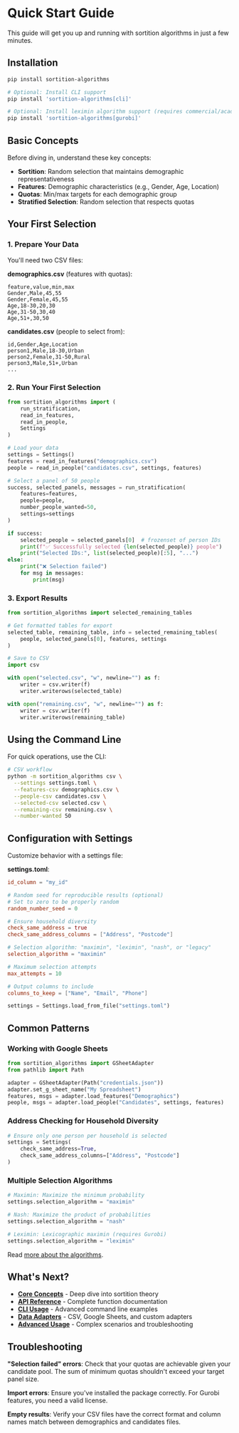# Quick Start Guide

This guide will get you up and running with sortition algorithms in just a few minutes.

## Installation

```bash
pip install sortition-algorithms

# Optional: Install CLI support
pip install 'sortition-algorithms[cli]'

# Optional: Install leximin algorithm support (requires commercial/academic license)
pip install 'sortition-algorithms[gurobi]'
```

## Basic Concepts

Before diving in, understand these key concepts:

- **Sortition**: Random selection that maintains demographic representativeness
- **Features**: Demographic characteristics (e.g., Gender, Age, Location)
- **Quotas**: Min/max targets for each demographic group
- **Stratified Selection**: Random selection that respects quotas

## Your First Selection

### 1. Prepare Your Data

You'll need two CSV files:

**demographics.csv** (features with quotas):

```csv
feature,value,min,max
Gender,Male,45,55
Gender,Female,45,55
Age,18-30,20,30
Age,31-50,30,40
Age,51+,30,50
```

**candidates.csv** (people to select from):

```csv
id,Gender,Age,Location
person1,Male,18-30,Urban
person2,Female,31-50,Rural
person3,Male,51+,Urban
...
```

### 2. Run Your First Selection

```python
from sortition_algorithms import (
    run_stratification,
    read_in_features,
    read_in_people,
    Settings
)

# Load your data
settings = Settings()
features = read_in_features("demographics.csv")
people = read_in_people("candidates.csv", settings, features)

# Select a panel of 50 people
success, selected_panels, messages = run_stratification(
    features=features,
    people=people,
    number_people_wanted=50,
    settings=settings
)

if success:
    selected_people = selected_panels[0]  # frozenset of person IDs
    print(f"✅ Successfully selected {len(selected_people)} people")
    print("Selected IDs:", list(selected_people)[:5], "...")
else:
    print("❌ Selection failed")
    for msg in messages:
        print(msg)
```

### 3. Export Results

```python
from sortition_algorithms import selected_remaining_tables

# Get formatted tables for export
selected_table, remaining_table, info = selected_remaining_tables(
    people, selected_panels[0], features, settings
)

# Save to CSV
import csv

with open("selected.csv", "w", newline="") as f:
    writer = csv.writer(f)
    writer.writerows(selected_table)

with open("remaining.csv", "w", newline="") as f:
    writer = csv.writer(f)
    writer.writerows(remaining_table)
```

## Using the Command Line

For quick operations, use the CLI:

```bash
# CSV workflow
python -m sortition_algorithms csv \
  --settings settings.toml \
  --features-csv demographics.csv \
  --people-csv candidates.csv \
  --selected-csv selected.csv \
  --remaining-csv remaining.csv \
  --number-wanted 50
```

## Configuration with Settings

Customize behavior with a settings file:

**settings.toml**:

```toml
id_column = "my_id"

# Random seed for reproducible results (optional)
# Set to zero to be properly random
random_number_seed = 0

# Ensure household diversity
check_same_address = true
check_same_address_columns = ["Address", "Postcode"]

# Selection algorithm: "maximin", "leximin", "nash", or "legacy"
selection_algorithm = "maximin"

# Maximum selection attempts
max_attempts = 10

# Output columns to include
columns_to_keep = ["Name", "Email", "Phone"]
```

```python
settings = Settings.load_from_file("settings.toml")
```

## Common Patterns

### Working with Google Sheets

```python
from sortition_algorithms import GSheetAdapter
from pathlib import Path

adapter = GSheetAdapter(Path("credentials.json"))
adapter.set_g_sheet_name("My Spreadsheet")
features, msgs = adapter.load_features("Demographics")
people, msgs = adapter.load_people("Candidates", settings, features)
```

### Address Checking for Household Diversity

```python
# Ensure only one person per household is selected
settings = Settings(
    check_same_address=True,
    check_same_address_columns=["Address", "Postcode"]
)
```

### Multiple Selection Algorithms

```python
# Maximin: Maximize the minimum probability
settings.selection_algorithm = "maximin"

# Nash: Maximize the product of probabilities
settings.selection_algorithm = "nash"

# Leximin: Lexicographic maximin (requires Gurobi)
settings.selection_algorithm = "leximin"
```

Read [more about the algorithms](concepts.md#selection-algorithms).

## What's Next?

- **[Core Concepts](concepts.md)** - Deep dive into sortition theory
- **[API Reference](api-reference.md)** - Complete function documentation
- **[CLI Usage](cli.md)** - Advanced command line examples
- **[Data Adapters](adapters.md)** - CSV, Google Sheets, and custom adapters
- **[Advanced Usage](advanced.md)** - Complex scenarios and troubleshooting

## Troubleshooting

**"Selection failed" errors**: Check that your quotas are achievable given your candidate pool. The sum of minimum quotas shouldn't exceed your target panel size.

**Import errors**: Ensure you've installed the package correctly. For Gurobi features, you need a valid license.

**Empty results**: Verify your CSV files have the correct format and column names match between demographics and candidates files.
